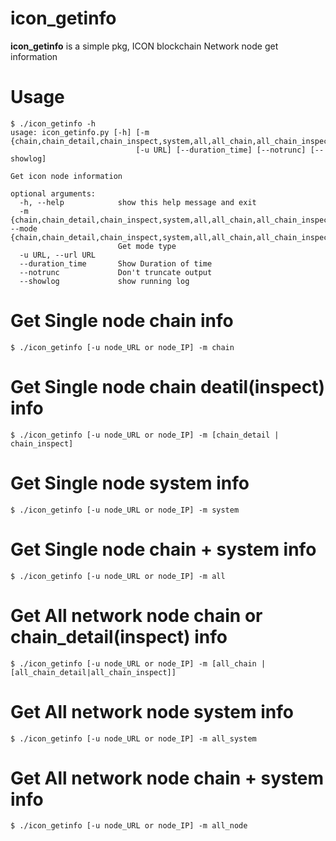 # icon_getinfo

**icon_getinfo** is a simple pkg, 
ICON blockchain Network node get information

# Usage

```console
$ ./icon_getinfo -h
usage: icon_getinfo.py [-h] [-m {chain,chain_detail,chain_inspect,system,all,all_chain,all_chain_inspect,all_chain_detail,all_system,all_node}] 
                            [-u URL] [--duration_time] [--notrunc] [--showlog]

Get icon node information

optional arguments:
  -h, --help            show this help message and exit
  -m {chain,chain_detail,chain_inspect,system,all,all_chain,all_chain_inspect,all_chain_detail,all_system,all_node}, --mode {chain,chain_detail,chain_inspect,system,all,all_chain,all_chain_inspect,all_chain_detail,all_system,all_node}
                        Get mode type
  -u URL, --url URL
  --duration_time       Show Duration of time
  --notrunc             Don't truncate output
  --showlog             show running log
```

# Get Single node chain info

```console
$ ./icon_getinfo [-u node_URL or node_IP] -m chain
```

# Get Single node chain deatil(inspect) info

```console
$ ./icon_getinfo [-u node_URL or node_IP] -m [chain_detail | chain_inspect]
```

# Get Single node system info

```console
$ ./icon_getinfo [-u node_URL or node_IP] -m system
```

# Get Single node chain + system info

```console
$ ./icon_getinfo [-u node_URL or node_IP] -m all
```


# Get All network node chain or chain_detail(inspect) info
```console
$ ./icon_getinfo [-u node_URL or node_IP] -m [all_chain | [all_chain_detail|all_chain_inspect]]
```

# Get All network node system info
```console
$ ./icon_getinfo [-u node_URL or node_IP] -m all_system
```

# Get All network node chain + system info
```console
$ ./icon_getinfo [-u node_URL or node_IP] -m all_node
```



